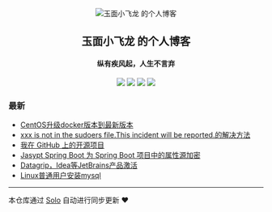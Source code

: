 <p align="center"><img alt="玉面小飞龙 的个人博客" src="https://static.b3log.org/images/brand/solo-32.png"></p><h2 align="center">
玉面小飞龙 的个人博客
</h2>

<h4 align="center">纵有疾风起，人生不言弃</h4>
<p align="center"><a title="玉面小飞龙 的个人博客" target="_blank" href="https://github.com/ymxfl/solo-blog"><img src="https://img.shields.io/github/last-commit/ymxfl/solo-blog.svg?style=flat-square&color=FF9900"></a>
<a title="GitHub repo size in bytes" target="_blank" href="https://github.com/ymxfl/solo-blog"><img src="https://img.shields.io/github/repo-size/ymxfl/solo-blog.svg?style=flat-square"></a>
<a title="Solo Version" target="_blank" href="https://github.com/b3log/solo/releases"><img src="https://img.shields.io/badge/solo-3.6.5-f1e05a.svg?style=flat-square&color=blueviolet"></a>
<a title="Hits" target="_blank" href="https://github.com/b3log/hits"><img src="https://hits.b3log.org/ymxfl/solo-blog.svg"></a></p>

### 最新

* [CentOS升级docker版本到最新版本](http://blog.lizhenhua.fun/articles/2019/11/03/1572783734846.html)
* [xxx is not in the sudoers file.This incident will be reported.的解决方法](http://blog.lizhenhua.fun/articles/2019/11/03/1572775487306.html)
* [我在 GitHub 上的开源项目](http://blog.lizhenhua.fun/my-github-repos)
* [Jasypt Spring Boot 为 Spring Boot 项目中的属性源加密](http://blog.lizhenhua.fun/articles/2019/10/28/1572239477712.html)
* [Datagrip，Idea等JetBrains产品激活](http://blog.lizhenhua.fun/articles/2019/10/21/1571643030659.html)
* [Linux普通用户安装mysql](http://blog.lizhenhua.fun/articles/2019/10/19/1571467219950.html)



---

本仓库通过 [Solo](https://github.com/b3log/solo) 自动进行同步更新 ❤️ 
